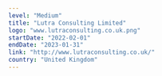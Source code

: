 ```yaml
---
level: "Medium"
title: "Lutra Consulting Limited"
logo: "www.lutraconsulting.co.uk.png"
startDate: "2022-02-01"
endDate: "2023-01-31"
link: "http://www.lutraconsulting.co.uk/"
country: "United Kingdom"
---
```

